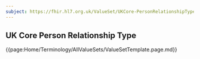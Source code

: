 ```yaml
---
subject: https://fhir.hl7.org.uk/ValueSet/UKCore-PersonRelationshipType
---
```

## UK Core Person Relationship Type

{{page:Home/Terminology/AllValueSets/ValueSetTemplate.page.md}}
